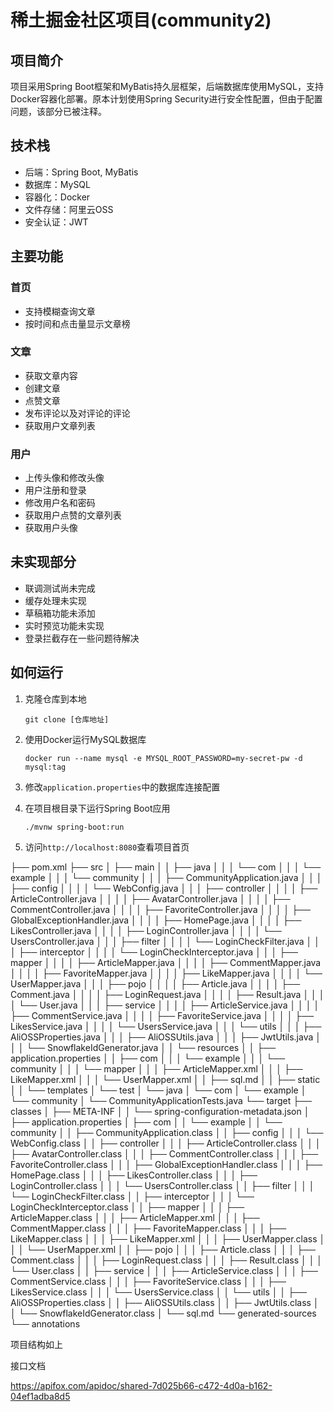 # 稀土掘金社区项目(community2)

## 项目简介

项目采用Spring Boot框架和MyBatis持久层框架，后端数据库使用MySQL，支持Docker容器化部署。原本计划使用Spring Security进行安全性配置，但由于配置问题，该部分已被注释。

## 技术栈

- 后端：Spring Boot, MyBatis
- 数据库：MySQL
- 容器化：Docker
- 文件存储：阿里云OSS
- 安全认证：JWT

## 主要功能

### 首页

- 支持模糊查询文章
- 按时间和点击量显示文章榜

### 文章

- 获取文章内容
- 创建文章
- 点赞文章
- 发布评论以及对评论的评论
- 获取用户文章列表

### 用户

- 上传头像和修改头像
- 用户注册和登录
- 修改用户名和密码
- 获取用户点赞的文章列表
- 获取用户头像

## 未实现部分

- 联调测试尚未完成
- 缓存处理未实现
- 草稿箱功能未添加
- 实时预览功能未实现
- 登录拦截存在一些问题待解决

## 如何运行

1. 克隆仓库到本地

   ```
   git clone [仓库地址]
   ```

2. 使用Docker运行MySQL数据库

   ```
   docker run --name mysql -e MYSQL_ROOT_PASSWORD=my-secret-pw -d mysql:tag
   ```

3. 修改`application.properties`中的数据库连接配置

4. 在项目根目录下运行Spring Boot应用

   ```
   ./mvnw spring-boot:run
   ```

5. 访问`http://localhost:8080`查看项目首页

├── pom.xml
├── src
│   ├── main
│   │   ├── java
│   │   │   └── com
│   │   │       └── example
│   │   │           └── community
│   │   │               ├── CommunityApplication.java
│   │   │               ├── config
│   │   │               │   └── WebConfig.java
│   │   │               ├── controller
│   │   │               │   ├── ArticleController.java
│   │   │               │   ├── AvatarController.java
│   │   │               │   ├── CommentController.java
│   │   │               │   ├── FavoriteController.java
│   │   │               │   ├── GlobalExceptionHandler.java
│   │   │               │   ├── HomePage.java
│   │   │               │   ├── LikesController.java
│   │   │               │   ├── LoginController.java
│   │   │               │   └── UsersController.java
│   │   │               ├── filter
│   │   │               │   └── LoginCheckFilter.java
│   │   │               ├── interceptor
│   │   │               │   └── LoginCheckInterceptor.java
│   │   │               ├── mapper
│   │   │               │   ├── ArticleMapper.java
│   │   │               │   ├── CommentMapper.java
│   │   │               │   ├── FavoriteMapper.java
│   │   │               │   ├── LikeMapper.java
│   │   │               │   └── UserMapper.java
│   │   │               ├── pojo
│   │   │               │   ├── Article.java
│   │   │               │   ├── Comment.java
│   │   │               │   ├── LoginRequest.java
│   │   │               │   ├── Result.java
│   │   │               │   └── User.java
│   │   │               ├── service
│   │   │               │   ├── ArticleService.java
│   │   │               │   ├── CommentService.java
│   │   │               │   ├── FavoriteService.java
│   │   │               │   ├── LikesService.java
│   │   │               │   └── UsersService.java
│   │   │               └── utils
│   │   │                   ├── AliOSSProperties.java
│   │   │                   ├── AliOSSUtils.java
│   │   │                   ├── JwtUtils.java
│   │   │                   └── SnowflakeIdGenerator.java
│   │   └── resources
│   │       ├── application.properties
│   │       ├── com
│   │       │   └── example
│   │       │       └── community
│   │       │           └── mapper
│   │       │               ├── ArticleMapper.xml
│   │       │               ├── LikeMapper.xml
│   │       │               └── UserMapper.xml
│   │       ├── sql.md
│   │       ├── static
│   │       └── templates
│   └── test
│       └── java
│           └── com
│               └── example
│                   └── community
│                       └── CommunityApplicationTests.java
└── target
    ├── classes
    │   ├── META-INF
    │   │   └── spring-configuration-metadata.json
    │   ├── application.properties
    │   ├── com
    │   │   └── example
    │   │       └── community
    │   │           ├── CommunityApplication.class
    │   │           ├── config
    │   │           │   └── WebConfig.class
    │   │           ├── controller
    │   │           │   ├── ArticleController.class
    │   │           │   ├── AvatarController.class
    │   │           │   ├── CommentController.class
    │   │           │   ├── FavoriteController.class
    │   │           │   ├── GlobalExceptionHandler.class
    │   │           │   ├── HomePage.class
    │   │           │   ├── LikesController.class
    │   │           │   ├── LoginController.class
    │   │           │   └── UsersController.class
    │   │           ├── filter
    │   │           │   └── LoginCheckFilter.class
    │   │           ├── interceptor
    │   │           │   └── LoginCheckInterceptor.class
    │   │           ├── mapper
    │   │           │   ├── ArticleMapper.class
    │   │           │   ├── ArticleMapper.xml
    │   │           │   ├── CommentMapper.class
    │   │           │   ├── FavoriteMapper.class
    │   │           │   ├── LikeMapper.class
    │   │           │   ├── LikeMapper.xml
    │   │           │   ├── UserMapper.class
    │   │           │   └── UserMapper.xml
    │   │           ├── pojo
    │   │           │   ├── Article.class
    │   │           │   ├── Comment.class
    │   │           │   ├── LoginRequest.class
    │   │           │   ├── Result.class
    │   │           │   └── User.class
    │   │           ├── service
    │   │           │   ├── ArticleService.class
    │   │           │   ├── CommentService.class
    │   │           │   ├── FavoriteService.class
    │   │           │   ├── LikesService.class
    │   │           │   └── UsersService.class
    │   │           └── utils
    │   │               ├── AliOSSProperties.class
    │   │               ├── AliOSSUtils.class
    │   │               ├── JwtUtils.class
    │   │               └── SnowflakeIdGenerator.class
    │   └── sql.md
    └── generated-sources
        └── annotations



项目结构如上

接口文档

https://apifox.com/apidoc/shared-7d025b66-c472-4d0a-b162-04ef1adba8d5

